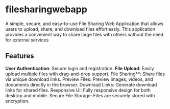 # filesharingwebapp
A simple, secure, and easy-to-use File Sharing Web Application that allows users to upload, share, and download files effortlessly. This application provides a convenient way to share large files with others without the need for external services

## Features
**User Authentication**: Secure login and registration.
**File Upload**: Easily upload multiple files with drag-and-drop support.
File Sharing**: Share files via unique download links.
Preview Files: Preview images, videos, and documents directly in the browser.
Download Links: Generate download links for shared files.
Responsive UI: Fully responsive design for both desktop and mobile.
Secure File Storage: Files are securely stored with encryption.
